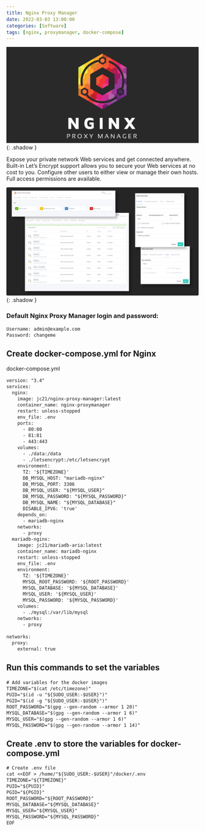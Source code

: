 ```yaml
---
title: Nginx Proxy Manager
date: 2022-03-03 13:00:00
categories: [Software]
tags: [nginx, proxymanager, docker-compose]
---
```

<script defer data-domain="senad-d.github.io" src="https://plus.seki.ink/js/script.js"></script>
![](https://github.com/senad-d/senad-d.github.io/blob/main/_media/images/nginx-banner.png?raw=true){: .shadow }


Expose your private network Web services and get connected anywhere. Built-in Let’s Encrypt support allows you to secure your Web services at no cost to you. Configure other users to either view or manage their own hosts. Full access permissions are available.

![](https://github.com/senad-d/senad-d.github.io/blob/main/_media/images/nginx-proxy-manager-dash.png?raw=true){: .shadow }

### Default Nginx Proxy Manager login and password:
```shell
Username: admin@example.com
Password: changeme
```
## Create docker-compose.yml for Nginx
docker-compose.yml
```shell
version: "3.4"
services:
  nginx:
    image: jc21/nginx-proxy-manager:latest
    container_name: nginx-proxymanager
    restart: unless-stopped
    env_file: .env
    ports:
      - 80:80
      - 81:81
      - 443:443
    volumes:
      - ./data:/data
      - ./letsencrypt:/etc/letsencrypt
    environment:
      TZ: '${TIMEZONE}'
      DB_MYSQL_HOST: "mariadb-nginx"
      DB_MYSQL_PORT: 3306
      DB_MYSQL_USER: "${MYSQL_USER}"
      DB_MYSQL_PASSWORD: "${MYSQL_PASSWORD}"
      DB_MYSQL_NAME: "${MYSQL_DATABASE}"
      DISABLE_IPV6: 'true'
    depends_on:
      - mariadb-nginx
    networks:
      - proxy
  mariadb-nginx:
    image: jc21/mariadb-aria:latest
    container_name: mariadb-nginx
    restart: unless-stopped
    env_file: .env
    environment:
      TZ: '${TIMEZONE}'
      MYSQL_ROOT_PASSWORD: '${ROOT_PASSWORD}'
      MYSQL_DATABASE: '${MYSQL_DATABASE}'
      MYSQL_USER: '${MYSQL_USER}'
      MYSQL_PASSWORD: '${MYSQL_PASSWORD}'
    volumes:
      - ./mysql:/var/lib/mysql
    networks:
      - proxy

networks:
  proxy:
    external: true
```


## Run this commands to set the variables
```shell
# Add variables for the docker images
TIMEZONE="$(cat /etc/timezone)"
PUID="$(id -u "${SUDO_USER:-$USER}")"
PGID="$(id -g "${SUDO_USER:-$USER}")"
ROOT_PASSWORD="$(gpg --gen-random --armor 1 20)"
MYSQL_DATABASE="$(gpg --gen-random --armor 1 6)"
MYSQL_USER="$(gpg --gen-random --armor 1 6)"
MYSQL_PASSWORD="$(gpg --gen-random --armor 1 14)"
```


## Create .env to store the variables for docker-compose.yml
```shell
# Create .env file
cat <<EOF > /home/"${SUDO_USER:-$USER}"/docker/.env
TIMEZONE="${TIMEZONE}"
PUID="${PUID}"
PGID="${PGID}"
ROOT_PASSWORD="${ROOT_PASSWORD}"
MYSQL_DATABASE="${MYSQL_DATABASE}"
MYSQL_USER="${MYSQL_USER}"
MYSQL_PASSWORD="${MYSQL_PASSWORD}"
EOF
```
